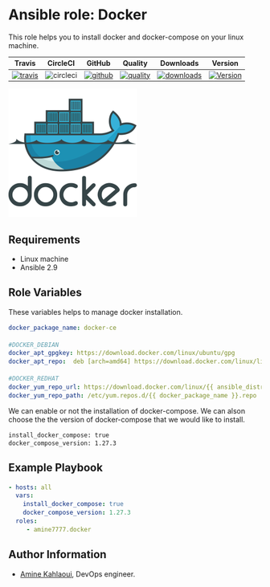 Ansible role: Docker
=========

This role helps you to install docker and docker-compose on your linux machine.


|Travis|CircleCI|GitHub|Quality|Downloads|Version|
|------|--------|------|-------|---------|-------|
|[![travis](https://travis-ci.com/amine7777/ansible-role-docker.svg?branch=master)](https://travis-ci.com/amine7777/ansible-role-docker)|![circleci](https://circleci.com/gh/amine7777/ansible-role-docker.svg?style=svg)|[![github](https://github.com/amine7777/ansible-role-docker/workflows/CI/badge.svg)](https://github.com/amine7777/ansible-role-docker/actions)|[![quality](https://img.shields.io/ansible/quality/50498)](https://galaxy.ansible.com/amine7777/docker)|[![downloads](https://img.shields.io/ansible/role/d/50348)](https://galaxy.ansible.com/amine7777/docker)|[![Version](https://img.shields.io/github/release/amine7777/ansible-role-docker.svg)](https://github.com/amine7777/ansible-role-docker/releases/)|

![](docker.jpg)

Requirements
------------
- Linux machine
- Ansible 2.9

Role Variables
--------------
These variables helps to manage docker installation.


```yaml
docker_package_name: docker-ce

#DOCKER_DEBIAN
docker_apt_gpgkey: https://download.docker.com/linux/ubuntu/gpg
docker_apt_repo:  deb [arch=amd64] https://download.docker.com/linux/linux/{{ ansible_distribution | lower }} {{ ansible_distribution_release }} stable

#DOCKER_REDHAT
docker_yum_repo_url: https://download.docker.com/linux/{{ ansible_distribution | lower }}/{{ docker_package_name }}.repo
docker_yum_repo_path: /etc/yum.repos.d/{{ docker_package_name }}.repo
```
We can enable or not the installation of docker-compose.
We can alson choose the the version of docker-compose that we would like to install.
```ỳaml
install_docker_compose: true
docker_compose_version: 1.27.3
```

Example Playbook
----------------

```yaml
- hosts: all
  vars:
    install_docker_compose: true
    docker_compose_version: 1.27.3
  roles:
     - amine7777.docker
```


Author Information
------------------

- [Amine Kahlaoui](https://github.com/amine7777), DevOps engineer.
